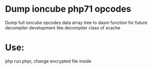 Dump ioncube php71 opcodes
================================================================
Dump full ioncube opcodes data array tree to dasm function for future decompiler development like decompiler class of xcache

Use:
================================================================
php run.phpr, change encrypted file inside
